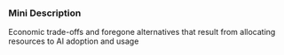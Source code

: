 ### Mini Description

Economic trade-offs and foregone alternatives that result from allocating resources to AI adoption and usage
